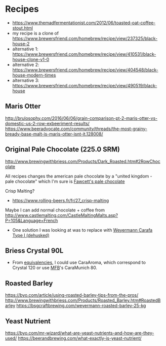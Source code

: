 
Recipes
=======

* https://www.themadfermentationist.com/2012/06/toasted-oat-coffee-stout.html
* my recipe is a clone of https://www.brewersfriend.com/homebrew/recipe/view/237325/black-house-2
* alternative 1: https://www.brewersfriend.com/homebrew/recipe/view/410531/black-house-clone-v1-0
* alternative 2: https://www.brewersfriend.com/homebrew/recipe/view/404548/black-house-modern-times
* alternative 3: https://www.brewersfriend.com/homebrew/recipe/view/490519/black-house

Maris Otter
-----------

http://brulosophy.com/2016/06/06/grain-comparison-pt-2-maris-otter-vs-domestic-us-2-row-exbeeriment-results/
https://www.beeradvocate.com/community/threads/the-most-grainy-bready-base-malt-is-maris-otter-isnt-it.128008/

Original Pale Chocolate (225.0 SRM)
-----------------------------------

http://www.brewingwithbriess.com/Products/Dark_Roasted.htm#2RowChocolate

All recipes changes the american pale chocolate by a "united kingdom - pale chocolate" which I'm sure is [Fawcett's pale chocolate](http://www.fawcett-maltsters.co.uk/range.html)


Crisp Malting?
* https://www.rolling-beers.fr/fr/27_crisp-malting

Maybe I can add normal chocolate + coffee from http://www.castlemalting.com/CastleMaltingMalts.asp?P=105&Language=French

* One solution I was looking at was to replace with [Weyermann Carafa Type I (dehusked)](https://bsgcraftbrewing.com/weyermann-carafa-dehusk-1-spec)

Briess Crystal 90L
------------------

* From [equivalencies](https://www.brew.is/files/malt.html), I could use CaraAroma, which correspond to Crystal 120 or use [MFB](https://www.malteriesfrancobelges.fr)'s CaraMunich 80.

Roasted Barley
--------------

https://byo.com/article/using-roasted-barley-tips-from-the-pros/
http://www.brewingwithbriess.com/Products/Roasted_Barley.htm#RoastedBarley
https://bsgcraftbrewing.com/weyermann-roasted-barley-25-kg

Yeast Nutrient
---------------

https://byo.com/mr-wizard/what-are-yeast-nutrients-and-how-are-they-used/
https://beerandbrewing.com/what-exactly-is-yeast-nutrient/
